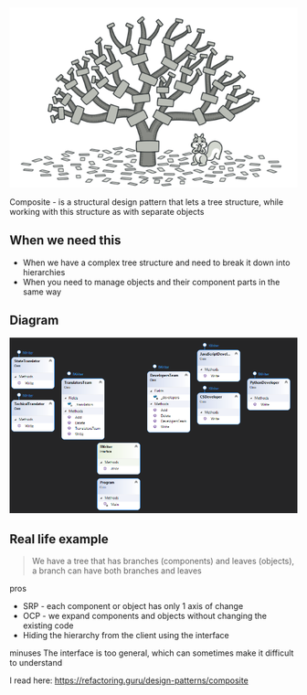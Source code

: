 ![Main](ImgForReadme/composite.png)

Composite - is a structural design pattern that lets a tree structure, while working with this structure as with separate objects

## When we need this
* When we have a complex tree structure and need to break it down into hierarchies
* When you need to manage objects and their component parts in the same way

## Diagram
![UML](ImgForReadme/UML.png)

## Real life example
> We have a tree that has branches (components) and leaves (objects), a branch can have both branches and leaves

pros
* SRP - each component or object has only 1 axis of change
* OCP - we expand components and objects without changing the existing code
* Hiding the hierarchy from the client using the interface

minuses
The interface is too general, which can sometimes make it difficult to understand

I read here: https://refactoring.guru/design-patterns/composite